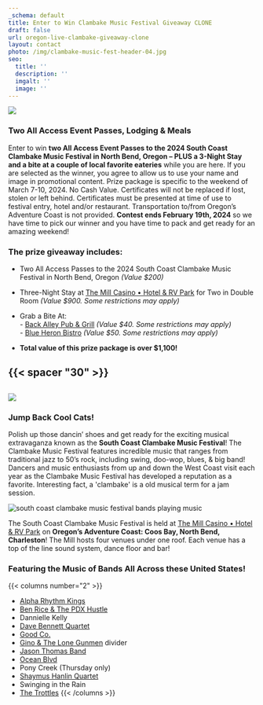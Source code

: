 ```yaml
---
_schema: default
title: Enter to Win Clambake Music Festival Giveaway CLONE
draft: false
url: oregon-live-clambake-giveaway-clone
layout: contact
photo: /img/clambake-music-fest-header-04.jpg
seo:
  title: ''
  description: ''
  imgalt: ''
  image: ''
---
```

![](/img/clambake-giveaway-header-695x322.jpg)

### Two All Access Event Passes, Lodging & Meals

Enter to win **two All Access Event Passes to the 2024 South Coast Clambake Music Festival in North Bend, Oregon – PLUS a 3-Night Stay and a bite at a couple of local favorite eateries**&nbsp;while you are here. If you are selected as the winner, you agree to allow us to use your name and image in promotional content. Prize package is specific to the weekend of March 7-10, 2024. No Cash Value. Certificates will not be replaced if lost, stolen or left behind. Certificates must be presented at time of use to festival entry, hotel and/or restaurant. Transportation to/from Oregon’s Adventure Coast is not provided.&nbsp;**Contest ends February 19th, 2024**&nbsp;so we have time to pick our winner and you have time to pack and get ready for an amazing weekend!

### The prize giveaway includes:

* Two All Access Passes to the 2024 South Coast Clambake Music Festival in North Bend, Oregon *(Value $200)*

* Three-Night Stay at <a target="_blank" rel="noopener" href="https://www.themillcasino.com/">The Mill Casino • Hotel &amp; RV Park</a> for Two in Double Room&nbsp;*(Value $900. Some restrictions may apply)*

* Grab a Bite At:<br>\-&nbsp;<a target="_blank" rel="noopener" href="https://northbendlanes.com/Back-Alley-Pub-Grill">Back Alley Pub &amp; Grill</a>&nbsp;*(Value $40. Some restrictions may apply)*<br>\-&nbsp;<a target="_blank" rel="noopener" href="https://www.blueheronbistro.net/">Blue Heron Bistro</a> *(Value $50. Some restrictions may apply)*

* **Total value of this prize package is over $1,100!**

<div class="cms-embed" data-cms-embed="PHNjcmlwdCB0eXBlPSJ0ZXh0L2phdmFzY3JpcHQiIHNyYz0iaHR0cHM6Ly9mb3JtLmpvdGZvcm0uY29tL2pzZm9ybS8yNDAxNTc4MDAxMzMxNDIiPjwvc2NyaXB0Pg=="><script type="text/javascript" src="https://form.jotform.com/jsform/240157800133142"></script></div>

## {{< spacer "30" >}}

## ![](/img/sub-page-fest-highlights-clambake-695x125.jpg)

### Jump Back Cool Cats!

Polish up those dancin’ shoes and get ready for the exciting musical extravaganza known as the&nbsp;**South Coast Clambake Music Festival**! The Clambake Music Festival features incredible music that ranges from traditional jazz to 50’s rock, including swing, doo-wop, blues, & big band! Dancers and music enthusiasts from up and down the West Coast visit each year as the Clambake Music Festival has developed a reputation as a favorite. Interesting fact, a 'clambake' is a old musical term for a jam session.

![south coast clambake music festival bands playing music](/img/clambake-giveaway-collage.jpg)

The South Coast Clambake Music Festival is held at <a target="_blank" rel="noopener" href="https://themillcasino.com">The Mill Casino • Hotel &amp; RV Park</a> on **Oregon’s Adventure Coast: Coos Bay, North Bend, Charleston**! The Mill hosts four venues under one roof. Each venue has a top of the line sound system, dance floor and bar!

### Featuring the Music of Bands All Across these United States!

{{< columns number="2" >}}
* <a target="_blank" rel="noopener" href="https://clambakemusic.com/?page_id=3782">Alpha Rhythm Kings</a>
* <a target="_blank" rel="noopener" href="https://benricehustle.com/home">Ben Rice &amp; The PDX Hustle</a>
* Dannielle Kelly
* <a target="_blank" rel="noopener" href="https://clambakemusic.com/?page_id=2250">Dave Bennett Quartet</a>
* <a target="_blank" rel="noopener" href="https://clambakemusic.com/?page_id=3442">Good Co.</a>
* <a target="_blank" rel="noopener" href="https://clambakemusic.com/?page_id=3449">Gino &amp; The Lone Gunmen</a>
divider
* <a target="_blank" rel="noopener" href="https://www.facebook.com/JasonThomasBand/">Jason Thomas Band</a>
* <a target="_blank" rel="noopener" href="https://www.facebook.com/p/Ocean-Blvd-100077473511119/">Ocean Blvd</a>
* Pony Creek (Thursday only)
* <a target="_blank" rel="noopener" href="https://clambakemusic.com/?page_id=4055">Shaymus Hanlin Quartet</a>
* Swinging in the Rain
* <a target="_blank" rel="noopener" href="https://clambakemusic.com/?page_id=4091">The Trottles</a>
{{< /columns >}}